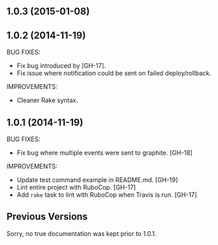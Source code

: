## 1.0.3 (2015-01-08)



## 1.0.2 (2014-11-19)

BUG FIXES:
  
  - Fix bug introduced by [GH-17].
  - Fix issue where notification could be sent on failed deploy/rollback.

IMPROVEMENTS:

  - Cleaner Rake syntax.

## 1.0.1 (2014-11-19)

BUG FIXES:

  - Fix bug where multiple events were sent to graphite. [GH-18]

IMPROVEMENTS:

  - Update test command example in README.md. [GH-19]
  - Lint entire project with RuboCop. [GH-17]
  - Add `rake` task to lint with RuboCop when Travis is run. [GH-17]

## Previous Versions

Sorry, no true documentation was kept prior to 1.0.1.
